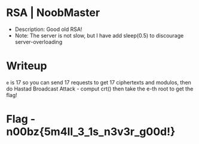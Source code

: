 # RSA | NoobMaster

- Description: Good old RSA!
- Note: The server is not slow, but I have add sleep(0.5) to discourage server-overloading

# Writeup

`e` is 17 so you can send 17 requests to get 17 ciphertexts and modulos, then do Hastad Broadcast Attack - comput crt() then take the e-th root to get the flag!

# Flag - n00bz{5m4ll_3_1s_n3v3r_g00d!}